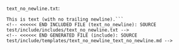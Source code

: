 <!-- >>>>>> BEGIN GENERATED FILE (include): SOURCE test/include/templates/text_no_newline_text_no_newline.md -->
<!-- >>>>>> BEGIN INCLUDED FILE (text_no_newline): SOURCE test/include/includes/text_no_newline.txt -->
```text_no_newline.txt```:
```text_no_newline
This is text (with no trailing newline).```
<!-- <<<<<< END INCLUDED FILE (text_no_newline): SOURCE test/include/includes/text_no_newline.txt -->
<!-- <<<<<< END GENERATED FILE (include): SOURCE test/include/templates/text_no_newline_text_no_newline.md -->
